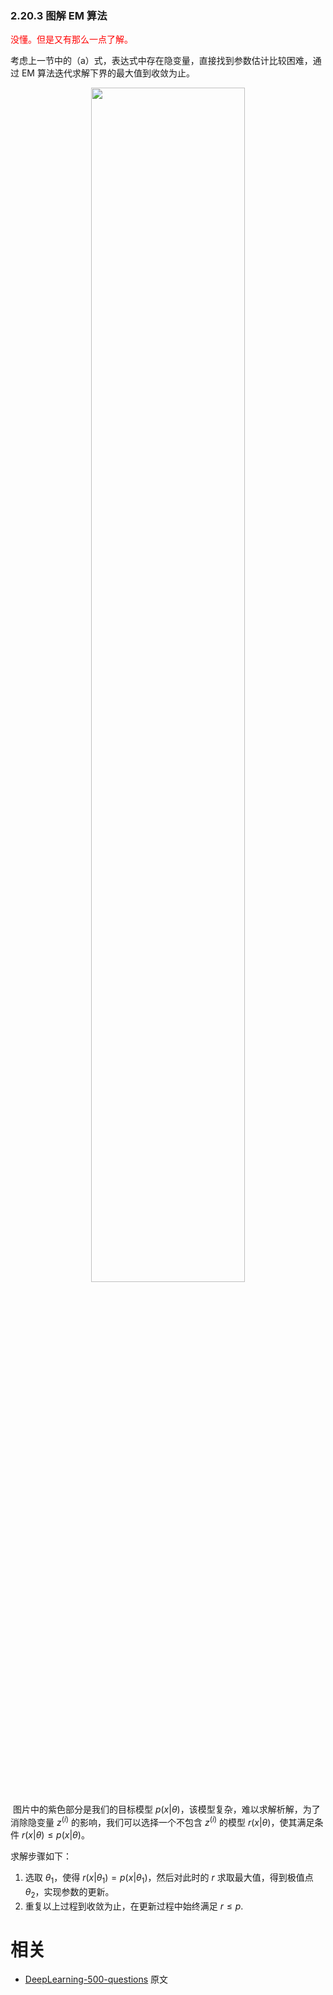

### 2.20.3 图解 EM 算法

<span style="color:red;">没懂。但是又有那么一点了解。</span>

考虑上一节中的（a）式，表达式中存在隐变量，直接找到参数估计比较困难，通过 EM 算法迭代求解下界的最大值到收敛为止。

<p align="center">
    <img width="70%" height="70%" src="http://images.iterate.site/blog/image/20190722/cHVmkScm7ycC.jpg?imageslim">
</p>


​	图片中的紫色部分是我们的目标模型 $p(x|\theta)$，该模型复杂，难以求解析解，为了消除隐变量 $z^{(i)}$ 的影响，我们可以选择一个不包含 $z^{(i)}$ 的模型 $r(x|\theta)$，使其满足条件 $r(x|\theta) \leqslant p(x|\theta)$。

求解步骤如下：

1. 选取 $\theta_1$，使得 $r(x|\theta_1) = p(x|\theta_1)$，然后对此时的 $r$ 求取最大值，得到极值点 $\theta_2$，实现参数的更新。
1. 重复以上过程到收敛为止，在更新过程中始终满足 $r \leqslant p$.





# 相关

- [DeepLearning-500-questions](https://github.com/scutan90/DeepLearning-500-questions) 原文
